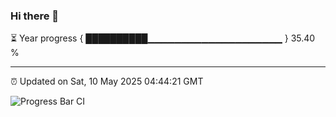 ### Hi there 👋

⏳ Year progress { ██████████▁▁▁▁▁▁▁▁▁▁▁▁▁▁▁▁▁▁▁▁ } 35.40 %

---

⏰ Updated on Sat, 10 May 2025 04:44:21 GMT

![Progress Bar CI](https://github.com/IshwaranRudhara/GIT-ACTION/workflows/Progress%20Bar%20CI/badge.svg)
